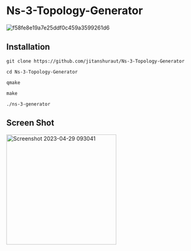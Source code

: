 # Ns-3-Topology-Generator
![f58fe8e19a7e25ddf0c459a3599261d6](https://user-images.githubusercontent.com/96559286/235282996-c35b2800-4b98-42f3-9901-2e1c23fd0df8.gif)

## Installation
```
git clone https://github.com/jitanshuraut/Ns-3-Topology-Generator

```
```
cd Ns-3-Topology-Generator
```
```
qmake
```
```
make
```
```
./ns-3-generator
```

## Screen Shot
<img width="287" alt="Screenshot 2023-04-29 093041" src="https://user-images.githubusercontent.com/96559286/235283091-59ba7a12-fa89-4eb6-a62a-5c04ed8f88bf.png">
